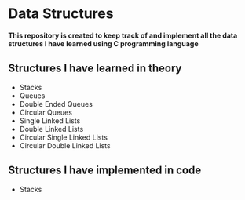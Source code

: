 # Data Structures
**This repository is created to keep track of and implement all the data structures I have learned using C programming language**

## Structures I have learned in theory

- Stacks
- Queues
- Double Ended Queues
- Circular Queues
- Single Linked Lists
- Double Linked Lists
- Circular Single Linked Lists
- Circular Double Linked Lists

## Structures I have implemented in code

- Stacks
